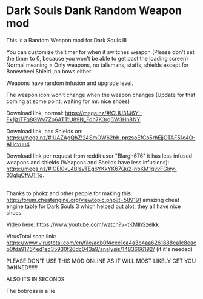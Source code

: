 # Dark Souls Dank Random Weapon mod
This is a Random Weapon mod for Dark Souls III<br />

You can customize the timer for when it switches weapon (Please don't set the timer to 0, because you won't be able to get past the loading screen)<br />
Normal meaning = Only weapons, no talismans, staffs, shields except for Bonewheel Shield ,no bows either.<br />

Weapons have random infusion and upgrade level.<br />

The weapon icon won't change when the weapon changes (Update for that coming at some point, waiting for mr. nice shoes)<br />

Download link, normal: https://mega.nz/#!CUU31J6Y!-Fk1jziTFq8GWv7Zo6ATTtU89N_Fdh7K3rq6W3Hh8NY<br />


Download link, has Shields on: https://mega.nz/#!UAZAgQhZ!24SmOW62bb-ppzsoEfCo5rhEjjOTAF51c4O-AHcvuu4<br />

Download link per request from reddit user "Blargh676" it has less infused weapons and shields (Weapons and Sheilds have less infusions): https://mega.nz/#!GEl0kL4B!syTEg6YKkYK67Qu2-nbKM1gvvFGlny-03gIgCfVJTTg. <br />

<br />Thanks to phokz and other people for making this: http://forum.cheatengine.org/viewtopic.php?t=589191 amazing cheat engine table for Dark Souls 3 which helped out alot, they all have nice shoes. <br />

Video here: https://www.youtube.com/watch?v=tKMIhSzeIkk <br />

VirusTotal scan link: https://www.virustotal.com/en/file/adb0f4cee1ca4a3b4aa6261888ea1c8eacb0fda91764ed1ec35930f26dc043a9/analysis/1483666192/  (if it's needed) <br />

PLEASE DON'T USE THIS MOD ONLINE AS IT WILL MOST LIKELY  GET YOU BANNED!!!!!!

ALSO ITS IN SECONDS

The bobross is a lie
